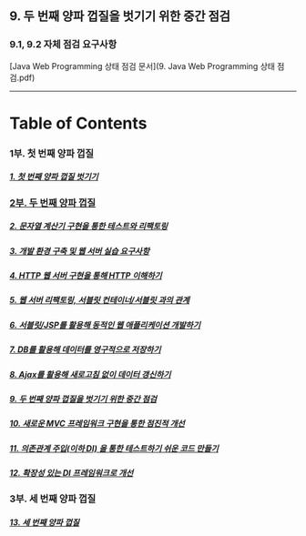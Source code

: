 ## 9. 두 번째 양파 껍질을 벗기기 위한 중간 점검

### 9.1, 9.2 자체 점검 요구사항
[Java Web Programming 상태 점검 문서](9. Java Web Programming 상태 점검.pdf)

----
# Table of Contents
### 1부. 첫 번째 양파 껍질
##### [1. 첫 번째 양파 껍질 벗기기](../chapter1)
### [2부. 두 번째 양파 껍질](../2nd-onion.md)
##### [2. 문자열 계산기 구현을 통한 테스트와 리팩토링](../chapter2)
##### [3. 개발 환경 구축 및 웹 서버 실습 요구사항](../chapter3)
##### [4. HTTP 웹 서버 구현을 통해 HTTP 이해하기](../chapter4)
##### [5. 웹 서버 리팩토링, 서블릿 컨테이너/서블릿 과의 관계](../chapter5)
##### [6. 서블릿/JSP를 활용해 동적인 웹 애플리케이션 개발하기](../chapter6)
##### [7. DB를 활용해 데이터를 영구적으로 저장하기](../chapter7)
##### [8. Ajax를 활용해 새로고침 없이 데이터 갱신하기](../chapter8)
##### [9. 두 번째 양파 껍질을 벗기기 위한 중간 점검](../chapter9)
##### [10. 새로운 MVC 프레임워크 구현을 통한 점진적 개선](../chapter10)
##### [11. 의존관계 주입(이하 DI) 을 통한 테스트하기 쉬운 코드 만들기](../chapter11)
##### [12. 확장성 있는 DI 프레임워크로 개선](../chapter12)
### 3부. 세 번째 양파 껍질
##### [13. 세 번째 양파 껍질](../chapter13)